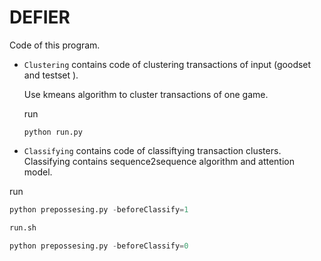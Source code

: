 # DEFIER

Code of this program.

- `Clustering` contains code of clustering transactions of input (goodset and testset ).

   Use kmeans algorithm to cluster transactions of one game.

   run

   ```
   python run.py
   ```

- `Classifying` contains code of classiftying transaction clusters.
 Classifying contains sequence2sequence algorithm and attention model.

 run
 
 ```python
 python prepossesing.py -beforeClassify=1
 
 run.sh
 
 python prepossesing.py -beforeClassify=0
 ```
 
 



